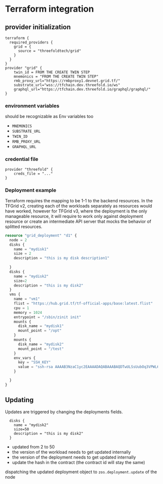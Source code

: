 # Terraform integration

## provider initialization


```
terraform {
  required_providers {
    grid = {
      source = "threefoldtech/grid"
    }
  }
}
provider "grid" {
    twin_id = FROM THE CREATE TWIN STEP
    mnemonics = "FROM THE CREATE TWIN STEP"
    rmb_proxy_url="https://rmbproxy1.devnet.grid.tf/"
    substrate_url="wss://tfchain.dev.threefold.io/ws"
    graphql_url="https://tfchain.dev.threefold.io/graphql/graphql/"
}
```
### environment variables
should be recognizable as Env variables too
- `MNEMONICS`
- `SUBSTRATE_URL`
- `TWIN_ID`
- `RMB_PROXY_URL`
- `GRAPHQL_URL`

### credential file

```
provider "threefold" {
    creds_file = "..."
}

```

### Deployment example

Terraform requires the mapping to be 1-1 to the backend resources. In the TFGrid v2, creating each of the workloads separately as resources would have worked, however for TFGrid v3, where the deployment is the only manageable resource, it will require to work only against deployment resource or create an intermediate API server that mocks the behavior of splitted resources.

```terraform
resource "grid_deployment" "d1" {
  node = 2
  disks {
    name = "mydisk1"
    size = 2
    description = "this is my disk description1"
    
  }
  disks {
    name = "mydisk2"
    size=2
    description = "this is my disk2"
  }
  vms {
    name = "vm1"
    flist = "https://hub.grid.tf/tf-official-apps/base:latest.flist"
    cpu = 1
    memory = 1024
    entrypoint = "/sbin/zinit init"
    mounts {
      disk_name = "mydisk1"
      mount_point = "/opt"
    }
    mounts {
      disk_name = "mydisk2"
      mount_point = "/test"
    }
    env_vars {
      key = "SSH_KEY"
      value = "ssh-rsa AAAAB3NzaC1yc2EAAAADAQABAAABAQDTwULSsUubOq3VPWL6cdrDvexDmjfznGydFPyaNcn7gAL9lRxwFbCDPMj7MbhNSpxxHV2+/iJPQOTVJu4oc1N7bPP3gBCnF51rPrhTpGCt5pBbTzeyNweanhedkKDsCO2mIEh/92Od5Hg512dX4j7Zw6ipRWYSaepapfyoRnNSriW/s3DH/uewezVtL5EuypMdfNngV/u2KZYWoeiwhrY/yEUykQVUwDysW/xUJNP5o+KSTAvNSJatr3FbuCFuCjBSvageOLHePTeUwu6qjqe+Xs4piF1ByO/6cOJ8bt5Vcx0bAtI8/MPApplUU/JWevsPNApvnA/ntffI+u8DCwgP"
    }

  }
}
```

## Updating

Updates are triggered by changing the deployments fields.
```
  disks {
    name = "mydisk2"
    size=50
    description = "this is my disk2"
  }
```

- updated from 2 to 50
- the version of the workload needs to get updated internally
- the version of the deployment needs to get updated internally
- update the hash in the contract (the contract id will stay the same)
  
dispatching the updated deployment object to `zos.deployment.update` of the node 
